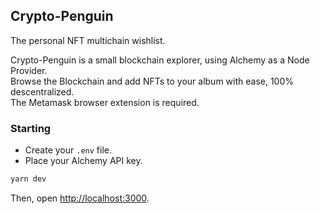 ## Crypto-Penguin

The personal NFT multichain wishlist.

Crypto-Penguin is a small blockchain explorer, using Alchemy as a Node Provider.
<br/>
Browse the Blockchain and add NFTs to your album with ease, 100% descentralized.
<br/>
The Metamask browser extension is required.

### Starting

- Create your `.env` file.
- Place your Alchemy API key.

```bash
yarn dev
```

Then, open [http://localhost:3000](http://localhost:3000).
